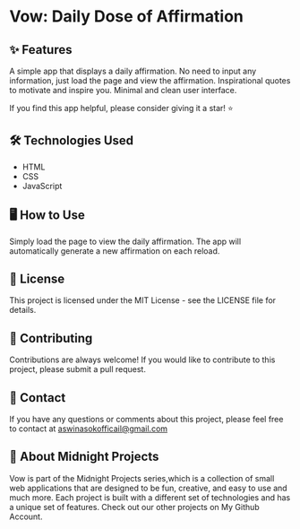 # Vow: Daily Dose of Affirmation

## ✨ Features
A simple app that displays a daily affirmation.
No need to input any information, just load the page and view the affirmation.
Inspirational quotes to motivate and inspire you.
Minimal and clean user interface.

If you find this app helpful, please consider giving it a star! ⭐️

## 🛠️ Technologies Used
- HTML
- CSS
- JavaScript

## 🖥️ How to Use
Simply load the page to view the daily affirmation.
The app will automatically generate a new affirmation on each reload.

## 📝 License
This project is licensed under the MIT License - see the LICENSE file for details.

## 🤝 Contributing
Contributions are always welcome! If you would like to contribute to this project, please submit a pull request.

## 📧 Contact
If you have any questions or comments about this project, please feel free to contact at aswinasokofficail@gmail.com

## 🌟 About Midnight Projects
Vow is part of the Midnight Projects series,which is a collection of small web applications that are designed to be fun, creative, and easy to use and much more. Each project is built with a different set of technologies and has a unique set of features.
Check out our other projects on My Github Account.
